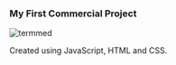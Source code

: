 ### My First Commercial Project 
![termmed](https://github.com/user-attachments/assets/c95bb8e2-f7dd-4ef9-b7d9-6c7340fcfc5b)

Created using JavaScript, HTML and CSS.
